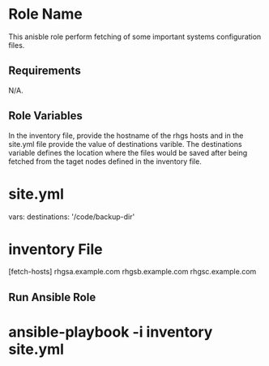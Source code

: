 Role Name
=========

This anisble role perform fetching of some important systems configuration files. 

Requirements
------------

N/A.

Role Variables
--------------

In the inventory file, provide the hostname of the rhgs hosts and in the site.yml file provide the value of destinations varible. The destinations variable defines the location where the files would be saved after being fetched from the taget nodes defined in the inventory file. 

# site.yml
vars:
  destinations: '/code/backup-dir'

# inventory File
[fetch-hosts]
rhgsa.example.com
rhgsb.example.com
rhgsc.example.com


Run Ansible Role
----------------

# ansible-playbook -i inventory site.yml


